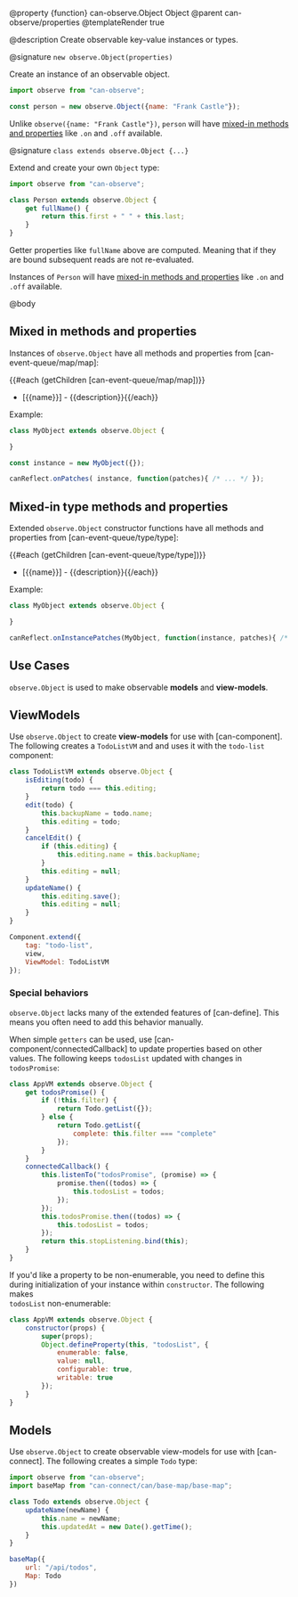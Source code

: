 @property {function} can-observe.Object Object
@parent can-observe/properties
@templateRender true

@description Create observable key-value instances or types.

@signature `new observe.Object(properties)`

Create an instance of an observable object.

```javascript
import observe from "can-observe";

const person = new observe.Object({name: "Frank Castle"});
```

Unlike `observe({name: "Frank Castle"})`, `person` will
have [mixed-in methods and properties](#Mixedinmethodsandproperties) like `.on` and
`.off` available.



@signature `class extends observe.Object {...}`

Extend and create your own `Object` type:

```javascript
import observe from "can-observe";

class Person extends observe.Object {
    get fullName() {
        return this.first + " " + this.last;
    }
}
```

Getter properties like `fullName` above are computed. Meaning that if they are bound
subsequent reads are not re-evaluated.

Instances of `Person` will
have [mixed-in methods and properties](#Mixedinmethodsandproperties) like `.on` and
`.off` available.

@body

## Mixed in methods and properties

Instances of `observe.Object` have all methods and properties from
[can-event-queue/map/map]:

{{#each (getChildren [can-event-queue/map/map])}}
- [{{name}}] - {{description}}{{/each}}

Example:

```javascript
class MyObject extends observe.Object {

}

const instance = new MyObject({});

canReflect.onPatches( instance, function(patches){ /* ... */ });
```


## Mixed-in type methods and properties

Extended `observe.Object` constructor functions have all methods and properties from
[can-event-queue/type/type]:

{{#each (getChildren [can-event-queue/type/type])}}
- [{{name}}] - {{description}}{{/each}}

Example:

```javascript
class MyObject extends observe.Object {

}

canReflect.onInstancePatches(MyObject, function(instance, patches){ /* ... */ });
```

## Use Cases


`observe.Object` is used to make observable __models__ and __view-models__.


## ViewModels

Use `observe.Object` to create __view-models__ for use with [can-component].  The following
creates a `TodoListVM` and and uses it with the `todo-list` component:

```javascript
class TodoListVM extends observe.Object {
    isEditing(todo) {
        return todo === this.editing;
    }
    edit(todo) {
        this.backupName = todo.name;
        this.editing = todo;
    }
    cancelEdit() {
        if (this.editing) {
            this.editing.name = this.backupName;
        }
        this.editing = null;
    }
    updateName() {
        this.editing.save();
        this.editing = null;
    }
}

Component.extend({
    tag: "todo-list",
    view,
    ViewModel: TodoListVM
});
```

### Special behaviors

`observe.Object` lacks many of the extended features of [can-define]. This means you often need
to add this behavior manually.  

When simple `getters` can be used, use [can-component/connectedCallback] to update properties based on other
values. The following keeps `todosList` updated with changes in `todosPromise`:

```javascript
class AppVM extends observe.Object {
    get todosPromise() {
        if (!this.filter) {
            return Todo.getList({});
        } else {
            return Todo.getList({
                complete: this.filter === "complete"
            });
        }
    }
    connectedCallback() {
        this.listenTo("todosPromise", (promise) => {
            promise.then((todos) => {
                this.todosList = todos;
            });
        });
        this.todosPromise.then((todos) => {
            this.todosList = todos;
        });
        return this.stopListening.bind(this);
    }
}
```

If you'd like a property to be non-enumerable, you need to define this during
initialization of your instance within `constructor`.  The following makes  
`todosList` non-enumerable:

```javascript
class AppVM extends observe.Object {
    constructor(props) {
        super(props);
        Object.defineProperty(this, "todosList", {
            enumerable: false,
            value: null,
            configurable: true,
            writable: true
        });
    }
}
```


## Models

Use `observe.Object` to create observable view-models for use
with [can-connect]. The following creates a simple `Todo` type:

```javascript
import observe from "can-observe";
import baseMap from "can-connect/can/base-map/base-map";

class Todo extends observe.Object {
    updateName(newName) {
        this.name = newName;
        this.updatedAt = new Date().getTime();
    }
}

baseMap({
    url: "/api/todos",
    Map: Todo
})
```
